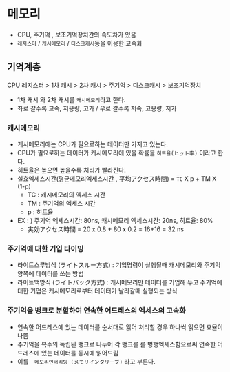 # 메모리

- CPU, 주기억 , 보조기억장치간의 속도차가 있음
- `레지스터` / `캐시메모리` / `디스크캐시`등을 이용한 고속화

## 기억계층

CPU 레지스터 > 1차 캐시 > 2차 캐시 > 주기억 > 디스크캐시 > 보조기억장치
* 1차 캐시 와 2차 캐시를 `캐시메모리`라고 한다.
* 좌로 갈수록 고속, 저용량, 고가 / 우로 갈수록 저속, 고용량, 저가

### 캐시메모리

- 케시메모리에는 CPU가 필요로하는 데이터만 가지고 있는다.
- CPU가 필요로하는 데이터가 캐시메모리에 있을 확률을 `히트율(ヒット率)` 이라고 한다.
- 히트율은 높으면 높을수록 처리가 빨라진다.
- 실효엑세스시간(평균메모리엑세스시간 , 平均アクセス時間) = `TC` X p + TM X (1-p)
  - TC : 캐시메모리의 엑세스 시간
  - TM : 주기억의 엑세스 시간
  - p : 히트율
- EX : ) 주기억 엑세스시간: 80ns, 캐시메모리 엑세스시간: 20ns, 히트율: 80%
  -  実効アクセス時間 = 20 x 0.8 + 80 x 0.2 = 16+16 = 32 ns
  
### 주기억에 대한 기입 타이밍
- 라이트스루방식 (ライトスルー方式) : 기입명령이 실행될때 캐시메모리와 주기억 양쪽에 데이터를 쓰는 방법
- 라이트백방식 (ライトバック方式) : 캐시메모리만 데이터를 기업해 두고 주기억에 대한 기업은 캐시메모리로부터 데이터가 날라갈때 실행되는 방식

### 주기억을 뱅크로 분할하여 연속한 어드레스의 엑세스의 고속화
- 연속한 어드레스에 있는 데이터를 순서대로 읽어 처리할 경우 하나씩 읽으면 효율이 나쁨
- 주기억을 복수의 독립된 뱅크로 나누어 각 뱅크를 를 병행엑세스함으로써 연속한 어드레스에 있는 데이터를 동시에 읽어드림
- 이를　`메모리인터리빙 (メモリインタリーブ)` 라고 부른다.



  


